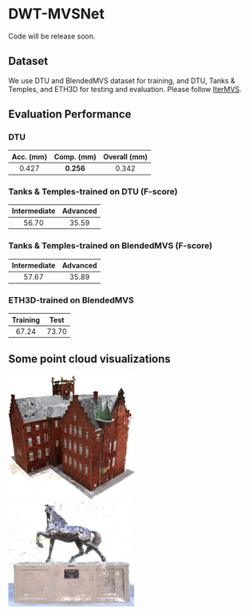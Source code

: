 # DWT-MVSNet
Code will be release soon.

## Dataset
We use DTU and BlendedMVS dataset for training, and DTU, Tanks & Temples, and ETH3D for testing and evaluation. Please follow [IterMVS](https://github.com/FangjinhuaWang/IterMVS).

## Evaluation Performance
### DTU
| Acc. (mm)| Comp. (mm)| Overall (mm)|
|    :----:   |    :----:   |     :----:   | 
| 0.427      |**0.256**| 0.342   |
### Tanks & Temples-trained on DTU (F-score)
|Intermediate|Advanced|
|    :----:   |    :----:   |
|56.70|35.59|

### Tanks & Temples-trained on BlendedMVS (F-score)
|Intermediate|Advanced|
|    :----:   |    :----:   |
|57.67|35.89|

### ETH3D-trained on BlendedMVS
|  Training  |  Test  |
|    :----:   |    :----:   |
|  67.24  |  73.70  |

## Some point cloud visualizations
<img src="https://github.com/JianfeiJ/DWT-MVSNet/blob/main/images/DWT-MVSNet_scan24.png" width="50%">
<img src="https://github.com/JianfeiJ/DWT-MVSNet/blob/main/images/Horse.png" width="50%">
